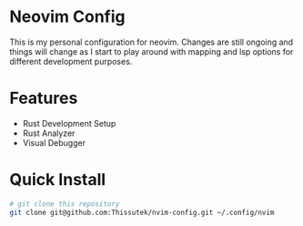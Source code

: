 # Neovim Config

This is my personal configuration for neovim. Changes are still ongoing and things will change as I start to play around with mapping and lsp options for different development purposes.

# Features
- Rust Development Setup
- Rust Analyzer
- Visual Debugger

# Quick Install

```bash
# git clone this repository
git clone git@github.com:Thissutek/nvim-config.git ~/.config/nvim
```
